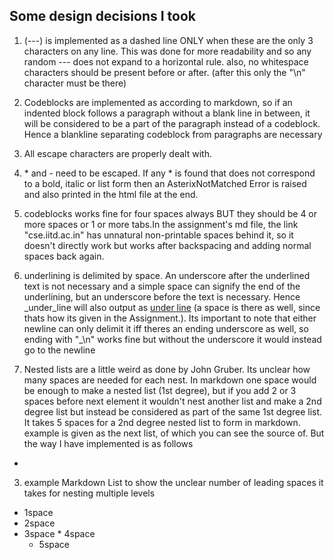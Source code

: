 ## Some design decisions I took

1. (---) is implemented as a dashed line ONLY when these are the only 3 characters on any line. This was done for more readability and so any random --- does not expand to a horizontal rule. also, no whitespace characters should be present before or after. (after this only the "\n" character must be there)

4. Codeblocks are implemented as according to markdown, so if an indented block follows a paragraph without a blank line in between, it will be considered to be a part of the paragraph instead of a codeblock. Hence a blankline separating codeblock from paragraphs are necessary

5. All escape characters are properly dealt with.

6. \* and \- need to be escaped. If any * is found that does not correspond to a bold, italic or list form then an AsterixNotMatched Error is raised and also printed in the html file at the end.

7. codeblocks works fine for four spaces always BUT they should be 4 or more spaces or 1 or more tabs.In the assignment's md file, the link "cse.iitd.ac.in" has unnatural non-printable spaces behind it, so it doesn't directly work but works after backspacing and adding normal spaces back again.

6. underlining is delimited by space. An underscore after the underlined text is not necessary and a simple space can signify the end of the underlining, but an underscore before the text is necessary. Hence  \_under\_line will also output as <u>under line</u> (a space is there as well, since thats how its given in the Assignment.). Its important to note that either newline can only delimit it iff theres an ending underscore as well, so ending with "\_\n" works fine but without the underscore it would instead go to the newline

2. Nested lists are a little weird as done by John Gruber. Its unclear how many spaces are needed for each nest. In markdown one space would be enough to make a nested list (1st degree), but if you add 2 or 3 spaces before next element it wouldn't nest another list and make a 2nd degree list but instead be considered as part of the same 1st degree list. It takes 5 spaces for a 2nd degree nested list to form in markdown. example is given as the next list, of which you can see the source of. But the way I have implemented is as follows
 -

3. example Markdown List to show the unclear number of leading spaces it takes for nesting multiple levels
 * 1space
  * 2space
   * 3space
    * 4space
     * 5space

